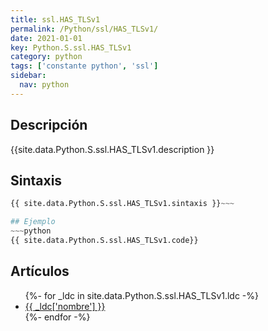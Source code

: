 ```yaml
---
title: ssl.HAS_TLSv1
permalink: /Python/ssl/HAS_TLSv1/
date: 2021-01-01
key: Python.S.ssl.HAS_TLSv1
category: python
tags: ['constante python', 'ssl']
sidebar: 
  nav: python
---
```


## Descripción
{{site.data.Python.S.ssl.HAS_TLSv1.description }}

## Sintaxis
~~~python
{{ site.data.Python.S.ssl.HAS_TLSv1.sintaxis }}~~~

## Ejemplo
~~~python
{{ site.data.Python.S.ssl.HAS_TLSv1.code}}
~~~

## Artículos
<ul>
{%- for _ldc in site.data.Python.S.ssl.HAS_TLSv1.ldc -%}
   <li>
       <a href="{{_ldc['url'] }}">{{ _ldc['nombre'] }}</a>
   </li>
{%- endfor -%}
</ul>
